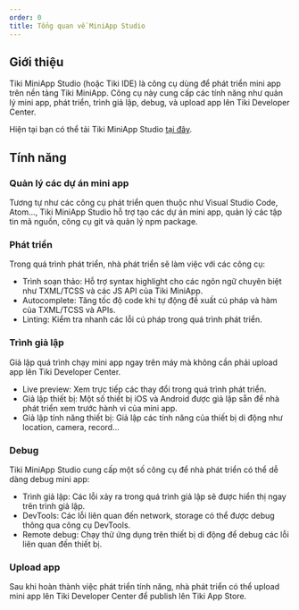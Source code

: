 ```yaml
---
order: 0
title: Tổng quan về MiniApp Studio
---
```


## Giới thiệu

Tiki MiniApp Studio (hoặc Tiki IDE) là công cụ dùng để phát triển mini app trên nền tảng Tiki MiniApp. Công cụ này cung cấp các tính năng như quản lý mini app, phát triển, trình giả lập, debug, và upload app lên Tiki Developer Center.

Hiện tại bạn có thể tải Tiki MiniApp Studio [tại đây](https://dev-tikiscp.tbox.vn/miniapps/studio/0.4.3/tiki_mini_app_studio_0.4.3.dmg).

## Tính năng

### Quản lý các dự án mini app

Tương tự như các công cụ phát triển quen thuộc như Visual Studio Code, Atom..., Tiki MiniApp Studio hỗ trợ tạo các dự án mini app, quản lý các tập tin mã nguồn, công cụ git và quản lý npm package.

### Phát triển

Trong quá trình phát triển, nhà phát triển sẽ làm việc với các công cụ:

* Trình soạn thảo: Hỗ trợ syntax highlight cho các ngôn ngữ chuyên biệt như TXML/TCSS và các JS API của Tiki MiniApp.
* Autocomplete: Tăng tốc độ code khi tự động đề xuất cú pháp và hàm của TXML/TCSS và APIs.
* Linting: Kiểm tra nhanh các lỗi cú pháp trong quá trình phát triển.

### Trình giả lập

Giả lập quá trình chạy mini app ngay trên máy mà không cần phải upload app lên Tiki Developer Center.

* Live preview: Xem trực tiếp các thay đổi trong quá trình phát triển.
* Giả lập thiết bị: Một số thiết bị iOS và Android được giả lập sẵn để nhà phát triển xem trước hành vi của mini app.
* Giả lập tính năng thiết bị: Giả lập các tính năng của thiết bị di động như location, camera, record...

### Debug

Tiki MiniApp Studio cung cấp một số công cụ để nhà phát triển có thể dễ dàng debug mini app:

* Trình giả lập: Các lỗi xảy ra trong quá trình giả lập sẽ được hiển thị ngay trên trình giả lập.
* DevTools: Các lỗi liên quan đến network, storage có thể được debug thông qua công cụ DevTools.
* Remote debug: Chạy thử ứng dụng trên thiết bị di động để debug các lỗi liên quan đến thiết bị.

### Upload app

Sau khi hoàn thành việc phát triển tính năng, nhà phát triển có thể upload mini app lên Tiki Developer Center để publish lên Tiki App Store.
